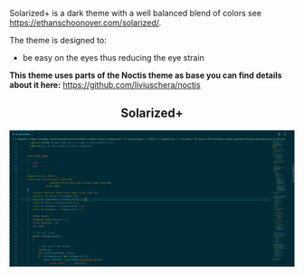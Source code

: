 Solarized+ is a dark theme with a well balanced blend of colors see https://ethanschoonover.com/solarized/.

The theme is designed to:

- be easy on the eyes thus reducing the eye strain

**This theme uses parts of the Noctis theme as base you can find details about it here:** https://github.com/liviuschera/noctis

<div align="center">

## Solarized+

![Solarized+ Screenshot](https://github.com/CrHasher/SolarizedPlus/raw/master/images/solarized+.png)


</div>

